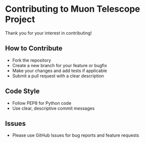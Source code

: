 # Contributing to Muon Telescope Project

Thank you for your interest in contributing!

## How to Contribute
- Fork the repository
- Create a new branch for your feature or bugfix
- Make your changes and add tests if applicable
- Submit a pull request with a clear description

## Code Style
- Follow PEP8 for Python code
- Use clear, descriptive commit messages

## Issues
- Please use GitHub Issues for bug reports and feature requests 